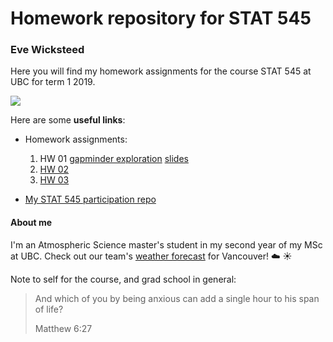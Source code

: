 # Homework repository for STAT 545
### Eve Wicksteed

Here you will find my homework assignments for the course STAT 545 at UBC for term 1 2019. 

![](https://media.giphy.com/media/9ADoZQgs0tyww/giphy.gif)

Here are some **useful links**:

- Homework assignments: 
    1. HW 01
        [gapminder exploration](https://stat545-ubc-hw-2019-20.github.io/stat545-hw-evelynjulia/hw01/hw01_gapminder_eve.html)
        [slides](https://stat545-ubc-hw-2019-20.github.io/stat545-hw-evelynjulia/hw01/hw01_gapminder_eve_slides.html#3)
    2. [HW 02](https://stat545-ubc-hw-2019-20.github.io/stat545-hw-evelynjulia/hw02/hw02_eve.html)
    3. [HW 03](https://stat545-ubc-hw-2019-20.github.io/stat545-hw-evelynjulia/hw03/hw03_eve.html)


- [My STAT 545 participation repo](https://github.com/evelynjulia/STAT545-participation)


#### About me

I'm an Atmospheric Science master's student in my second year of my MSc at UBC. 
Check out our team's [weather forecast](https://weather.eos.ubc.ca/wxfcst/users/Guest/ubcrs_withicons/index.php?location=3510) for Vancouver! :cloud: :sunny:



Note to self for the course, and grad school in general:

> And which of you by being anxious can add a single hour to his span of life?
> 
> Matthew 6:27

  
